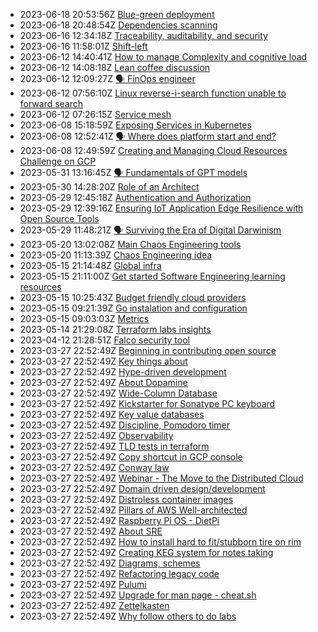 * 2023-06-18 20:53:56Z [Blue-green deployment](../20230324163554)
* 2023-06-18 20:48:54Z [Dependencies scanning](../20220213072247)
* 2023-06-16 12:34:18Z [Traceability, auditability, and security](../20230324163553)
* 2023-06-16 11:58:01Z [Shift-left](../20230324163552)
* 2023-06-12 14:40:41Z [How to manage Complexity and cognitive load](../20230324163551)
* 2023-06-12 14:08:18Z [Lean coffee discussion](../20230324163550)
* 2023-06-12 12:09:27Z [🗣️ FinOps engineer](../20230324163549)
* 2023-06-12 07:56:10Z [Linux reverse-i-search function unable to forward search](../20220727085343)
* 2023-06-12 07:26:15Z [Service mesh](../20220626113629)
* 2023-06-08 15:18:59Z [Exposing Services in Kubernetes](../20230324163546)
* 2023-06-08 12:52:41Z [🗣️ Where does platform start and end? ](../20230324163544)
* 2023-06-08 12:49:59Z [Creating and Managing Cloud Resources Challenge on GCP](../20230324163543)
* 2023-05-31 13:16:45Z [🗣️ Fundamentals of GPT models](../20230324163542)
* 2023-05-30 14:28:20Z [Role of an Architect](../20230324163540)
* 2023-05-29 12:45:18Z [Authentication and Authorization](../20230324163539)
* 2023-05-29 12:39:16Z [Ensuring IoT Application Edge Resilience with Open Source Tools](../20230324163538)
* 2023-05-29 11:48:21Z [🗣️ Surviving the Era of Digital Darwinism](../20230324163534)
* 2023-05-20 13:02:08Z [Main Chaos Engineering tools](../20230324163530)
* 2023-05-20 11:13:39Z [Chaos Engineering idea](../2022053012365)
* 2023-05-15 21:14:48Z [Global infra](../20230324163529)
* 2023-05-15 21:11:00Z [Get started Software Engineering learning resources](../20221107092258)
* 2023-05-15 10:25:43Z [Budget friendly cloud providers](../20220414064559)
* 2023-05-15 09:21:39Z [Go instalation and configuration](../20230324163528)
* 2023-05-15 09:03:03Z [Metrics](../20221024104)
* 2023-05-14 21:29:08Z [Terraform labs insights](../20230324163527)
* 2023-04-12 21:28:51Z [Falco security tool](../20230324163526)
* 2023-03-27 22:52:49Z [Beginning in contributing open source](../20230324163523)
* 2023-03-27 22:52:49Z [Key things about ](../20220217091859)
* 2023-03-27 22:52:49Z [Hype-driven development](../202205301010)
* 2023-03-27 22:52:49Z [About Dopamine](../20220128092246)
* 2023-03-27 22:52:49Z [Wide-Column Database](../20220117094258)
* 2023-03-27 22:52:49Z [Kickstarter for Sonatype PC keyboard](../20220117074436)
* 2023-03-27 22:52:49Z [Key value databases](../20220116095257)
* 2023-03-27 22:52:49Z [Discipline, Pomodoro timer](../202111032008)
* 2023-03-27 22:52:49Z [Observability](../20230324163525)
* 2023-03-27 22:52:49Z [TLD tests in terraform](../20221024101)
* 2023-03-27 22:52:49Z [Copy shortcut in GCP console](../20221102030601)
* 2023-03-27 22:52:49Z [Conway law](../20221025093820)
* 2023-03-27 22:52:49Z [Webinar - The Move to the Distributed Cloud](../20221017072621)
* 2023-03-27 22:52:49Z [Domain driven design/development](../20220826032709)
* 2023-03-27 22:52:49Z [Distroless container images](../20220821062737)
* 2023-03-27 22:52:49Z [Pillars of AWS Well-architected](../20230209085024)
* 2023-03-27 22:52:49Z [Raspberry Pi OS - DietPi](../20220513101212)
* 2023-03-27 22:52:49Z [About SRE](../20221025064541)
* 2023-03-27 22:52:49Z [How to install hard to fit/stubborn tire on rim](../20220503101007)
* 2023-03-27 22:52:49Z [Creating KEG system for notes taking](../20230324163524)
* 2023-03-27 22:52:49Z [Diagrams, schemes](../20230221085024)
* 2023-03-27 22:52:49Z [Refactoring legacy code](../20220530123459)
* 2023-03-27 22:52:49Z [Pulumi ](../20220919084940)
* 2023-03-27 22:52:49Z [Upgrade for man page - cheat.sh](../20220814073619)
* 2023-03-27 22:52:49Z [Zettelkasten](../20220923075718)
* 2023-03-27 22:52:49Z [Why follow others to do labs](../20230219061257)
